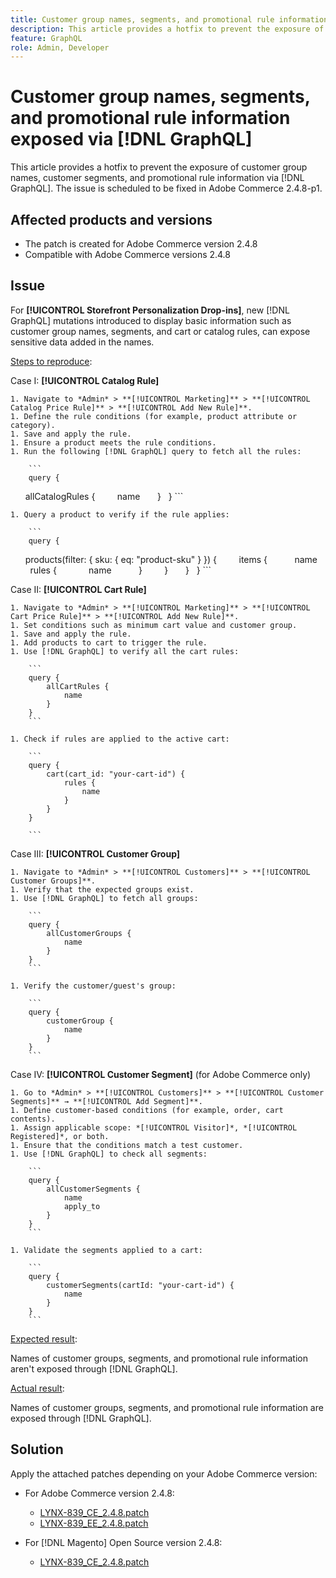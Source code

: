```yaml
---
title: Customer group names, segments, and promotional rule information exposed via [!DNL GraphQL]
description: This article provides a hotfix to prevent the exposure of customer group names, segments, and promotional rule information via [!DNL GraphQL] in Adobe Commerce.
feature: GraphQL
role: Admin, Developer
---
```


# Customer group names, segments, and promotional rule information exposed via [!DNL GraphQL]

This article provides a hotfix to prevent the exposure of customer group names, customer segments, and promotional rule information via [!DNL GraphQL]. The issue is scheduled to be fixed in Adobe Commerce 2.4.8-p1.

## Affected products and versions

* The patch is created for Adobe Commerce version 2.4.8
* Compatible with Adobe Commerce versions 2.4.8

## Issue

For **[!UICONTROL Storefront Personalization Drop-ins]**, new [!DNL GraphQL] mutations introduced to display basic information such as customer group names, segments, and cart or catalog rules, can expose sensitive data added in the names.

<u>Steps to reproduce</u>:

Case I: **[!UICONTROL Catalog Rule]**

    1. Navigate to *Admin* > **[!UICONTROL Marketing]** > **[!UICONTROL Catalog Price Rule]** > **[!UICONTROL Add New Rule]**.
    1. Define the rule conditions (for example, product attribute or category).
    1. Save and apply the rule.
    1. Ensure a product meets the rule conditions.
    1. Run the following [!DNL GraphQL] query to fetch all the rules:

        ```
        query {
            allCatalogRules {
                name
            }
        }
        ```
    
    1. Query a product to verify if the rule applies:

        ```
        query {
            products(filter: { sku: { eq: "product-sku" } }) {
                items {
                    name
                    rules {
                        name
                    }
                }
            }
        }
        ```

Case II: **[!UICONTROL Cart Rule]**

    1. Navigate to *Admin* > **[!UICONTROL Marketing]** > **[!UICONTROL Cart Price Rule]** > **[!UICONTROL Add New Rule]**.
    1. Set conditions such as minimum cart value and customer group.
    1. Save and apply the rule.
    1. Add products to cart to trigger the rule.
    1. Use [!DNL GraphQL] to verify all the cart rules:

        ```
        query {
            allCartRules {
                name
            }
        }
        ```

    1. Check if rules are applied to the active cart:

        ```
        query {
            cart(cart_id: "your-cart-id") {
                rules {
                    name
                }
            }
        }

        ```

Case III: **[!UICONTROL Customer Group]**

    1. Navigate to *Admin* > **[!UICONTROL Customers]** > **[!UICONTROL Customer Groups]**.
    1. Verify that the expected groups exist.
    1. Use [!DNL GraphQL] to fetch all groups:

        ```
        query {
            allCustomerGroups {
                name
            }
        }
        ```

    1. Verify the customer/guest's group:

        ```
        query {
            customerGroup {
                name
            }
        }
        ```

Case IV: **[!UICONTROL Customer Segment]** (for Adobe Commerce only)

    1. Go to *Admin* > **[!UICONTROL Customers]** > **[!UICONTROL Customer Segments]** → **[!UICONTROL Add Segment]**.
    1. Define customer-based conditions (for example, order, cart contents).
    1. Assign applicable scope: *[!UICONTROL Visitor]*, *[!UICONTROL Registered]*, or both.
    1. Ensure that the conditions match a test customer.
    1. Use [!DNL GraphQL] to check all segments:

        ```
        query {
            allCustomerSegments {
                name
                apply_to
            }
        }
        ```

    1. Validate the segments applied to a cart:

        ```
        query {
            customerSegments(cartId: "your-cart-id") {
                name
            }
        }
        ```

<u>Expected result</u>:

Names of customer groups, segments, and promotional rule information aren't exposed through [!DNL GraphQL].

<u>Actual result</u>:

Names of customer groups, segments, and promotional rule information are exposed through [!DNL GraphQL].

## Solution

Apply the attached patches depending on your Adobe Commerce version:

* For Adobe Commerce version 2.4.8:

    * [LYNX-839_CE_2.4.8.patch](assets/LYNX-839_CE_2.4.8.patch.zip)
    * [LYNX-839_EE_2.4.8.patch](assets/LYNX-839_EE_2.4.8.patch.zip)

* For [!DNL Magento] Open Source version 2.4.8:

    * [LYNX-839_CE_2.4.8.patch](assets/LYNX-839_CE_2.4.8.patch.zip)
